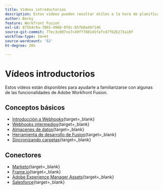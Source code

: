 ```yaml
---
title: Vídeos introductorios
description: Estos vídeos pueden resultar útiles a la hora de planificar un escenario
author: Becky
feature: Workfront Fusion
exl-id: 875b4c9a-7065-4960-9fdc-85fb0a4bf146
source-git-commit: 77ec3c007ce7c49ff760145fafcd7f62b273a18f
workflow-type: tm+mt
source-wordcount: '52'
ht-degree: 26%

---
```


# Vídeos introductorios

Estos vídeos están disponibles para ayudarle a familiarizarse con algunas de las funcionalidades de Adobe Workfront Fusion.

## Conceptos básicos

* [Introducción a Webhooks](https://video.tv.adobe.com/v/3427025/){target=_blank}
* [Webhooks intermedios](https://video.tv.adobe.com/v/3427030/){target=_blank}
* [Almacenes de datos](https://video.tv.adobe.com/v/3427029/){target=_blank}
* [Herramienta de desarrollo de Fusion](https://video.tv.adobe.com/v/3427031/){target=_blank}
* [Sincronizando carpetas](https://video.tv.adobe.com/v/3427033/){target=_blank}

## Conectores

* [Marketo](https://video.tv.adobe.com/v/3427026/){target=_blank}
* [Frame.io](https://video.tv.adobe.com/v/3427032/){target=_blank}
* [Adobe Experience Manager Assets](https://video.tv.adobe.com/v/3427034/){target=_blank}
* [Salesforce](https://video.tv.adobe.com/v/3427027/){target=_blank}
